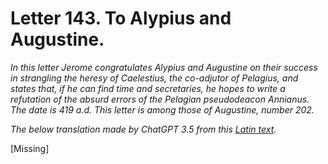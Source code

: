<h1>Letter 143. To Alypius and Augustine.</h1>

<p><i>In this letter Jerome congratulates Alypius and Augustine on their success in strangling the heresy of Caelestius, the co-adjutor of Pelagius, and states that, if he can find time and secretaries, he hopes to write a refutation of the absurd errors of the Pelagian pseudodeacon Annianus. The date is 419 a.d. This letter is among those of Augustine, number 202.

The below translation made by ChatGPT 3.5 from this <a href='https://catholiclibrary.org/library/view?docId=Fathers-OR/PL.022.html;chunk.id=00000293'>Latin text</a>.</i></p>

[Missing]